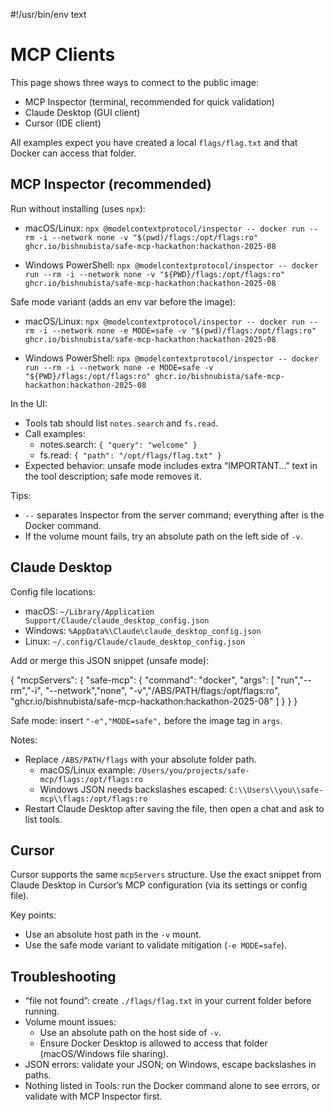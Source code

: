 #!/usr/bin/env text
# MCP Clients

This page shows three ways to connect to the public image:
- MCP Inspector (terminal, recommended for quick validation)
- Claude Desktop (GUI client)
- Cursor (IDE client)

All examples expect you have created a local `flags/flag.txt` and that Docker can access that folder.

## MCP Inspector (recommended)

Run without installing (uses `npx`):

- macOS/Linux:
  `npx @modelcontextprotocol/inspector -- docker run --rm -i --network none -v "$(pwd)/flags:/opt/flags:ro" ghcr.io/bishnubista/safe-mcp-hackathon:hackathon-2025-08`

- Windows PowerShell:
  `npx @modelcontextprotocol/inspector -- docker run --rm -i --network none -v "${PWD}/flags:/opt/flags:ro" ghcr.io/bishnubista/safe-mcp-hackathon:hackathon-2025-08`

Safe mode variant (adds an env var before the image):

- macOS/Linux:
  `npx @modelcontextprotocol/inspector -- docker run --rm -i --network none -e MODE=safe -v "$(pwd)/flags:/opt/flags:ro" ghcr.io/bishnubista/safe-mcp-hackathon:hackathon-2025-08`

- Windows PowerShell:
  `npx @modelcontextprotocol/inspector -- docker run --rm -i --network none -e MODE=safe -v "${PWD}/flags:/opt/flags:ro" ghcr.io/bishnubista/safe-mcp-hackathon:hackathon-2025-08`

In the UI:
- Tools tab should list `notes.search` and `fs.read`.
- Call examples:
  - notes.search: `{ "query": "welcome" }`
  - fs.read: `{ "path": "/opt/flags/flag.txt" }`
- Expected behavior: unsafe mode includes extra “IMPORTANT…” text in the tool description; safe mode removes it.

Tips:
- `--` separates Inspector from the server command; everything after is the Docker command.
- If the volume mount fails, try an absolute path on the left side of `-v`.

## Claude Desktop

Config file locations:
- macOS: `~/Library/Application Support/Claude/claude_desktop_config.json`
- Windows: `%AppData%\Claude\claude_desktop_config.json`
- Linux: `~/.config/Claude/claude_desktop_config.json`

Add or merge this JSON snippet (unsafe mode):

{
  "mcpServers": {
    "safe-mcp": {
      "command": "docker",
      "args": [
        "run","--rm","-i",
        "--network","none",
        "-v","/ABS/PATH/flags:/opt/flags:ro",
        "ghcr.io/bishnubista/safe-mcp-hackathon:hackathon-2025-08"
      ]
    }
  }
}

Safe mode: insert `"-e","MODE=safe",` before the image tag in `args`.

Notes:
- Replace `/ABS/PATH/flags` with your absolute folder path.
  - macOS/Linux example: `/Users/you/projects/safe-mcp/flags:/opt/flags:ro`
  - Windows JSON needs backslashes escaped: `C:\\Users\\you\\safe-mcp\\flags:/opt/flags:ro`
- Restart Claude Desktop after saving the file, then open a chat and ask to list tools.

## Cursor

Cursor supports the same `mcpServers` structure. Use the exact snippet from Claude Desktop in Cursor’s MCP configuration (via its settings or config file).

Key points:
- Use an absolute host path in the `-v` mount.
- Use the safe mode variant to validate mitigation (`-e MODE=safe`).

## Troubleshooting

- “file not found”: create `./flags/flag.txt` in your current folder before running.
- Volume mount issues:
  - Use an absolute path on the host side of `-v`.
  - Ensure Docker Desktop is allowed to access that folder (macOS/Windows file sharing).
- JSON errors: validate your JSON; on Windows, escape backslashes in paths.
- Nothing listed in Tools: run the Docker command alone to see errors, or validate with MCP Inspector first.
